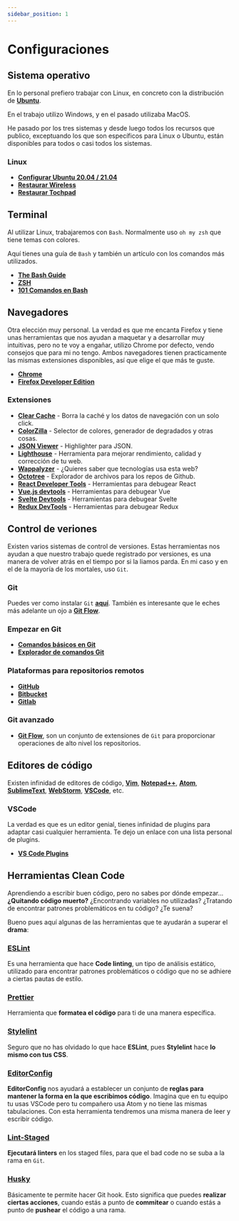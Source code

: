 ```yaml
---
sidebar_position: 1
---
```


# Configuraciones

## Sistema operativo

En lo personal prefiero trabajar con Linux, en concreto con la distribución de **[Ubuntu](https://ubuntu.com/)**.

En el trabajo utilizo Windows, y en el pasado utilizaba MacOS.

He pasado por los tres sistemas y desde luego todos los recursos que publico, exceptuando los que son específicos para Linux o Ubuntu, están disponibles para todos o casi todos los sistemas.

### Linux

- **<a href="/linux/configurar-ubuntu" target="_blank" rel="noopener noreferrer">Configurar Ubuntu 20.04 / 21.04</a>**
- **[Restaurar Wireless](https://askubuntu.com/questions/1182722/intel-wireless-ac-9462-not-working-w-18-04-lts)**
- **<a href="/linux/touchpad" target="_blank" rel="noopener noreferrer">Restaurar Tochpad</a>**

## Terminal

Al utilizar Linux, trabajaremos con `Bash`. Normalmente uso `oh my zsh` que tiene temas con colores.

Aquí tienes una guía de `Bash` y también un artículo con los comandos más utilizados.

- **[The Bash Guide](https://guide.bash.academy/)**
- **[ZSH](https://ohmyz.sh/)**
- **<a href="/linux/comandos-bash/intro" target="_blank" rel="noopener noreferrer">101 Comandos en Bash</a>**

## Navegadores

Otra elección muy personal. La verdad es que me encanta Firefox y tiene unas herramientas que nos ayudan a maquetar y a desarrollar muy intuitivas, pero no te voy a engañar, utilizo Chrome por defecto, vendo consejos que para mi no tengo. Ambos navegadores tienen practicamente las mismas extensiones disponibles, así que elige el que más te guste.

- **[Chrome](https://www.google.com/chrome/)**
- **[Firefox Developer Edition](https://www.mozilla.org/en-US/firefox/developer/)**

### Extensiones

- **[Clear Cache](https://chrome.google.com/webstore/detail/clear-cache/cppjkneekbjaeellbfkmgnhonkkjfpdn?hl=en)** - Borra la caché y los datos de navegación con un solo click.
- **[ColorZilla](https://chrome.google.com/webstore/detail/colorzilla/bhlhnicpbhignbdhedgjhgdocnmhomnp?hl=en)** - Selector de colores, generador de degradados y otras cosas.
- **[JSON Viewer](https://chrome.google.com/webstore/detail/json-viewer/gbmdgpbipfallnflgajpaliibnhdgobh?hl=en)** - Highlighter para JSON.
- **[Lighthouse](https://chrome.google.com/webstore/detail/lighthouse/blipmdconlkpinefehnmjammfjpmpbjk?hl=en)** - Herramienta para mejorar rendimiento, calidad y corrección de tu web.
- **[Wappalyzer](https://www.google.com/chrome/)** - ¿Quieres saber que tecnologías usa esta web?
- **[Octotree](https://chrome.google.com/webstore/detail/octotree-github-code-tree/bkhaagjahfmjljalopjnoealnfndnagc?hl=en)** - Explorador de archivos para los repos de Github.
- **[React Developer Tools](https://chrome.google.com/webstore/detail/react-developer-tools/fmkadmapgofadopljbjfkapdkoienihi?hl=en)** - Herramientas para debugear React
- **[Vue.js devtools](https://chrome.google.com/webstore/detail/vuejs-devtools/nhdogjmejiglipccpnnnanhbledajbpd?hl=en)** - Herramientas para debugear Vue
- **[Svelte Devtools](https://chrome.google.com/webstore/detail/svelte-devtools/ckolcbmkjpjmangdbmnkpjigpkddpogn?hl=en)** - Herramientas para debugear Svelte
- **[Redux DevTools](https://chrome.google.com/webstore/detail/redux-devtools/lmhkpmbekcpmknklioeibfkpmmfibljd?hl=en)** - Herramientas para debugear Redux

## Control de veriones

Existen varios sistemas de control de versiones. Estas herramientas nos ayudan a que nuestro trabajo quede registrado por versiones, es una manera de volver atrás en el tiempo por si la liamos parda. En mi caso y en el de la mayoría de los mortales, uso `Git`.

### Git

Puedes ver como instalar `Git` **<a href="/linux/configurar-ubuntu" target="_blank" rel="noopener noreferrer">aquí</a>**. También es interesante que le eches más adelante un ojo a **[Git Flow](https://danielkummer.github.io/git-flow-cheatsheet/)**.

### Empezar en Git

- **[Comandos básicos en Git](https://github.com/susannalles/MinimalEditions/wiki/Lista-Comandos-Git)**
- **[Explorador de comandos Git](https://gitexplorer.com/)**

### Plataformas para repositorios remotos

- **[GitHub](https://github.com/)**
- **[Bitbucket](https://bitbucket.org/)**
- **[Gitlab](https://about.gitlab.com/)**

### Git avanzado

- **[Git Flow](https://danielkummer.github.io/git-flow-cheatsheet/)**, son un conjunto de extensiones de `Git` para proporcionar operaciones de alto nivel los repositorios.

## Editores de código

Existen infinidad de editores de código, **[Vim](https://www.vim.org/)**, **[Notepad++](https://notepad-plus-plus.org/downloads/)**, **[Atom](https://atom.io/)**, **[SublimeText](https://www.sublimetext.com/)**, **[WebStorm](https://www.jetbrains.com/webstorm/)**, **[VSCode](https://code.visualstudio.com/)**, etc.

### VSCode

La verdad es que es un editor genial, tienes infinidad de plugins para adaptar casi cualquier herramienta. Te dejo un enlace con una lista personal de plugins.

- **<a href="/vscode/plugins" target="_blank" rel="noopener noreferrer">VS Code Plugins</a>**

## Herramientas Clean Code

Aprendiendo a escribir buen código, pero no sabes por dónde empezar... **¿Quitando código muerto?** ¿Encontrando variables no utilizadas? ¿Tratando de encontrar patrones problemáticos en tu código? ¿Te suena?

Bueno pues aquí algunas de las herramientas que te ayudarán a superar el **drama**:

### [ESLint](https://eslint.org/)

Es una herramienta que hace **Code linting**, un tipo de análisis estático, utilizado para encontrar patrones problemáticos o código que no se adhiere a ciertas pautas de estilo.

### [Prettier](https://prettier.io/)

Herramienta que **formatea el código** para ti de una manera específica.

### [Stylelint](https://stylelint.io/)

Seguro que no has olvidado lo que hace **ESLint**, pues **Stylelint** hace **lo mismo con tus CSS**.

### [EditorConfig](https://editorconfig.org/)

**EditorConfig** nos ayudará a establecer un conjunto de **reglas para mantener la forma en la que escribimos código**. Imagina que en tu equipo tu usas VSCode pero tu compañero usa Atom y no tiene las mismas tabulaciones. Con esta herramienta tendremos una misma manera de leer y escribir código.

### [Lint-Staged](https://github.com/okonet/lint-staged)

**Ejecutará linters** en los staged files, para que el bad code no se suba a la rama en `Git`.

### [Husky](https://github.com/typicode/husky)

Básicamente te permite hacer Git hook. Esto significa que puedes **realizar ciertas acciones**, cuando estás a punto de **commitear** o cuando estás a punto de **pushear** el código a una rama.
